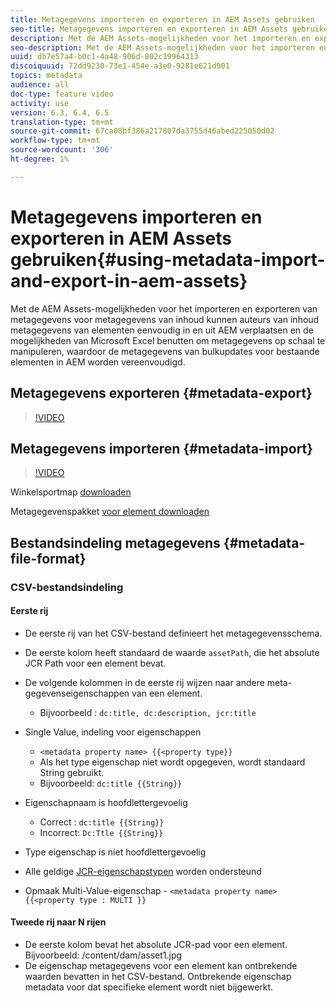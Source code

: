 ```yaml
---
title: Metagegevens importeren en exporteren in AEM Assets gebruiken
seo-title: Metagegevens importeren en exporteren in AEM Assets gebruiken
description: Met de AEM Assets-mogelijkheden voor het importeren en exporteren van metagegevens voor metagegevens van inhoud kunnen auteurs van inhoud metagegevens van elementen eenvoudig in en uit AEM verplaatsen en de mogelijkheden van Microsoft Excel benutten om metagegevens op schaal te manipuleren, waardoor de metagegevens van bulkupdates voor bestaande elementen in AEM worden vereenvoudigd.
seo-description: Met de AEM Assets-mogelijkheden voor het importeren en exporteren van metagegevens voor metagegevens van inhoud kunnen auteurs van inhoud metagegevens van elementen eenvoudig in en uit AEM verplaatsen en de mogelijkheden van Microsoft Excel benutten om metagegevens op schaal te manipuleren, waardoor de metagegevens van bulkupdates voor bestaande elementen in AEM worden vereenvoudigd.
uuid: db7e57a4-b0c1-4a48-906d-802c19964313
discoiquuid: 72dd9230-73e1-454e-a3e0-9281e621d901
topics: metadata
audience: all
doc-type: feature video
activity: use
version: 6.3, 6.4, 6.5
translation-type: tm+mt
source-git-commit: 67ca08bf386a217807da3755d46abed225050d02
workflow-type: tm+mt
source-wordcount: '306'
ht-degree: 1%

---
```



# Metagegevens importeren en exporteren in AEM Assets gebruiken{#using-metadata-import-and-export-in-aem-assets}

Met de AEM Assets-mogelijkheden voor het importeren en exporteren van metagegevens voor metagegevens van inhoud kunnen auteurs van inhoud metagegevens van elementen eenvoudig in en uit AEM verplaatsen en de mogelijkheden van Microsoft Excel benutten om metagegevens op schaal te manipuleren, waardoor de metagegevens van bulkupdates voor bestaande elementen in AEM worden vereenvoudigd.

## Metagegevens exporteren {#metadata-export}

>[!VIDEO](https://video.tv.adobe.com/v/22132/?quality=9&learn=on)

## Metagegevens importeren {#metadata-import}

>[!VIDEO](https://video.tv.adobe.com/v/21374/?quality=9&learn=on)

Winkelsportmap [downloaden](assets/we-retail-sports.zip)

Metagegevenspakket [voor element downloaden](assets/we-retail-sports-asset-metadata.zip)

## Bestandsindeling metagegevens {#metadata-file-format}

### CSV-bestandsindeling

#### Eerste rij

* De eerste rij van het CSV-bestand definieert het metagegevensschema.
* De eerste kolom heeft standaard de waarde `assetPath`, die het absolute JCR Path voor een element bevat.

* De volgende kolommen in de eerste rij wijzen naar andere meta-gegevenseigenschappen van een element.

   * Bijvoorbeeld : `dc:title, dc:description, jcr:title`

* Single Value, indeling voor eigenschappen

   * `<metadata property name> {{<property type}}`
   * Als het type eigenschap niet wordt opgegeven, wordt standaard String gebruikt.
   * Bijvoorbeeld: `dc:title {{String}}`

* Eigenschapnaam is hoofdlettergevoelig
   * Correct : `dc:title {{String}}`
   * Incorrect: `Dc:Ttle {{String}}`

* Type eigenschap is niet hoofdlettergevoelig
* Alle geldige [JCR-eigenschapstypen](https://docs.adobe.com/docs/en/spec/jsr170/javadocs/jcr-2.0/javax/jcr/PropertyType.html) worden ondersteund

* Opmaak Multi-Value-eigenschap - `<metadata property name> {{<property type : MULTI }}`

#### Tweede rij naar N rijen

* De eerste kolom bevat het absolute JCR-pad voor een element. Bijvoorbeeld: /content/dam/asset1.jpg
* De eigenschap metagegevens voor een element kan ontbrekende waarden bevatten in het CSV-bestand. Ontbrekende eigenschap metadata voor dat specifieke element wordt niet bijgewerkt.